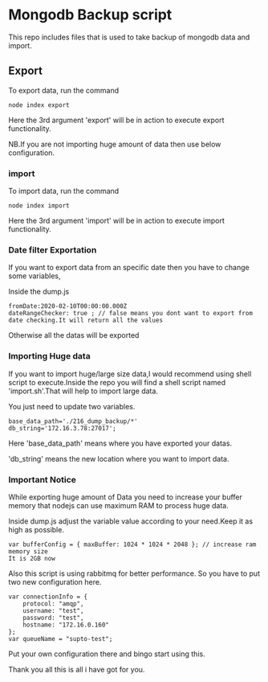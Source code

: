 # Mongodb Backup script

This repo includes files that is used to take backup of mongodb data and import.

## Export

To export data, run the command 
```
node index export
```
Here the 3rd argument 'export' will be in action to execute export functionality.

NB.If you are not importing huge amount of data then use below configuration.
### import

To import data, run the command 
```
node index import
```
Here the 3rd argument 'import' will be in action to execute import functionality.

### Date filter Exportation

If you want to export data from an specific date then you have to change some variables,

Inside the dump.js
```
fromDate:2020-02-10T00:00:00.000Z
dateRangeChecker: true ; // false means you dont want to export from date checking.It will return all the values
```
Otherwise all the datas will be exported

### Importing Huge data
If you want to import huge/large size data,I would recommend using shell script to execute.Inside the repo you will find a shell script named 'import.sh'.That will help to import large data.

You just need to update two variables.
```
base_data_path='./216_dump_backup/*'
db_string='172.16.3.78:27017';
```
Here 'base_data_path' means where you have exported your datas.

'db_string' means the new location where you want to import data.


### Important Notice
While exporting huge amount of Data you need to increase your buffer memory that nodejs can use maximum RAM to process huge data.

Inside dump.js adjust the variable value according to your need.Keep it as high as possible.
```
var bufferConfig = { maxBuffer: 1024 * 1024 * 2048 }; // increase ram memory size
It is 2GB now
```

Also this script is using rabbitmq for better performance. So you have to put two new configuration here.

```
var connectionInfo = {
    protocol: "amqp",
    username: "test",
    password: "test",
    hostname: "172.16.0.160"
};
var queueName = "supto-test";
```
Put your own configuration there and bingo start using this.


Thank you all this is all i have got for you.